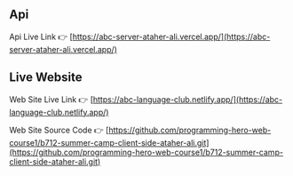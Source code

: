 
##
## Api 
Api Live Link   👉 [https://abc-server-ataher-ali.vercel.app/](https://abc-server-ataher-ali.vercel.app/)

## Live Website 
Web Site Live Link   👉 [https://abc-language-club.netlify.app/](https://abc-language-club.netlify.app/)


Web Site Source Code 👉 [https://github.com/programming-hero-web-course1/b712-summer-camp-client-side-ataher-ali.git](https://github.com/programming-hero-web-course1/b712-summer-camp-client-side-ataher-ali.git)
